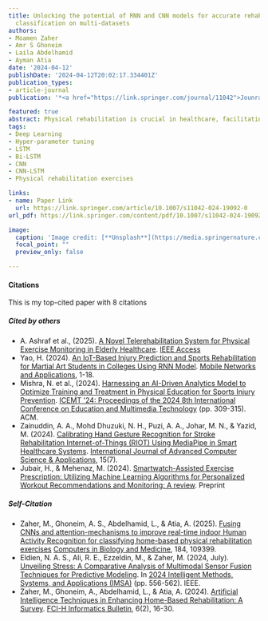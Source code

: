 ```yaml
---
title: Unlocking the potential of RNN and CNN models for accurate rehabilitation exercise
  classification on multi-datasets
authors:
- Moamen Zaher
- Amr S Ghoneim
- Laila Abdelhamid
- Ayman Atia
date: '2024-04-12'
publishDate: '2024-04-12T20:02:17.334401Z'
publication_types:
- article-journal
publication: '*<a href="https://link.springer.com/journal/11042">Jounral of Multimedia Tools and Applications*</a>'

featured: true
abstract: Physical rehabilitation is crucial in healthcare, facilitating recovery from injuries or illnesses and improving overall health. However, a notable global challenge stems from the shortage of professional physiotherapists, particularly acute in some developing countries, where the ratio can be as low as one physiotherapist per 100,000 individuals. To address these challenges and elevate patient care, the field of physical rehabilitation is progressively integrating Computer Vision and Human Activity Recognition (HAR) techniques. Numerous research efforts aim to explore methodologies that assist in rehabilitation exercises and evaluate patient movements, which is crucial as incorrect exercises can potentially worsen conditions. This study investigates applying various deep-learning models for classifying exercises using the benchmark KIMORE and UI-PRMD datasets. Employing Bi-LSTM, LSTM, CNN, and CNN-LSTM, alongside a Random Search for architectural design and Hyper-parameter tuning, our investigation reveals the (CNN) model as the top performer. After applying cross-validation, the technique achieves remarkable mean testing accuracy rates of 93.08% on the KIMORE dataset and 99.7% on the UI-PRMD dataset. This marks a slight improvement of 0.75% and 0.1%, respectively, compared to previous techniques. In addition, expanding beyond exercise classification, this study explores the KIMORE dataset’s utility for disease identification, where the (CNN) model consistently demonstrates an outstanding accuracy of 89.87%, indicating its promising role in both exercises and disease identification within the context of physical rehabilitation.
tags:
- Deep Learning
- Hyper-parameter tuning
- LSTM
- Bi-LSTM
- CNN
- CNN-LSTM
- Physical rehabilitation exercises

links:
- name: Paper Link
  url: https://link.springer.com/article/10.1007/s11042-024-19092-0
url_pdf: https://link.springer.com/content/pdf/10.1007/s11042-024-19092-0.pdf

image:
  caption: 'Image credit: [**Unsplash**](https://media.springernature.com/full/springer-static/image/art%3A10.1007%2Fs11042-024-19092-0/MediaObjects/11042_2024_19092_Fig2_HTML.png?as=webp)'
  focal_point: ""
  preview_only: false

---
```

#### Citations
This is my top-cited paper with 8 citations

##### *Cited by others*
- A. Ashraf et al., (2025). [A Novel Telerehabilitation System for Physical Exercise Monitoring in Elderly Healthcare](http://dx.doi.org/10.1109/ACCESS.2025.3526710). [IEEE Access](https://ieeexplore.ieee.org/xpl/RecentIssue.jsp?punumber=6287639)
- Yao, H. (2024). [An IoT-Based Injury Prediction and Sports Rehabilitation for Martial Art Students in Colleges Using RNN Model](https://link.springer.com/article/10.1007/s11036-024-02410-z). [Mobile Networks and Applications](https://link.springer.com/journal/11036), 1-18.
-  Mishra, N. et al., (2024). [Harnessing an AI-Driven Analytics Model to Optimize Training and Treatment in Physical Education for Sports Injury Prevention](https://dl.acm.org/doi/10.1145/3678726.3678740). [ICEMT '24: Proceedings of the 2024 8th International Conference on Education and Multimedia Technology](https://dl.acm.org/doi/proceedings/10.1145/3678726) (pp. 309-315). ACM. 
- Zainuddin, A. A., Mohd Dhuzuki, N. H., Puzi, A. A., Johar, M. N., & Yazid, M. (2024). [Calibrating Hand Gesture Recognition for Stroke Rehabilitation Internet-of-Things (RIOT) Using MediaPipe in Smart Healthcare Systems](https://thesai.org/Publications/ViewPaper?Volume=15&Issue=7&Code=ijacsa&SerialNo=56). [International Journal of Advanced Computer Science & Applications](https://thesai.org/Publications/IJACSA), 15(7).
- Jubair, H., & Mehenaz, M. (2024). [Smartwatch-Assisted Exercise Prescription: Utilizing Machine Learning Algorithms for Personalized Workout Recommendations and Monitoring: A review](https://www.researchsquare.com/article/rs-4871091/v1). Preprint


##### *Self-Citation*
- Zaher, M., Ghoneim, A. S., Abdelhamid, L., & Atia, A. (2025). [Fusing CNNs and attention-mechanisms to improve real-time indoor Human Activity Recognition for classifying home-based physical rehabilitation exercises](http://dx.doi.org/10.1016/j.compbiomed.2024.109399) [Computers in Biology and Medicine](https://www.sciencedirect.com/journal/computers-in-biology-and-medicine), 184, 109399.
- Eldien, N. A. S., Ali, R. E., Ezzeldin, M., & Zaher, M. (2024, July). [Unveiling Stress: A Comparative Analysis of Multimodal Sensor Fusion Techniques for Predictive Modeling](https://ieeexplore.ieee.org/abstract/document/10652655). In [2024 Intelligent Methods, Systems, and Applications (IMSA)](https://ieeexplore.ieee.org/xpl/conhome/10651578/proceeding) (pp. 556-562). IEEE.
- Zaher, M., Ghoneim, A., Abdelhamid, L., & Atia, A. (2024). [Artificial Intelligence Techniques in Enhancing Home-Based Rehabilitation: A Survey](https://fcihib.journals.ekb.eg/article_355604.html?lang=en). [FCI-H Informatics Bulletin](https://fcihib.journals.ekb.eg/?lang=en), 6(2), 16-30.